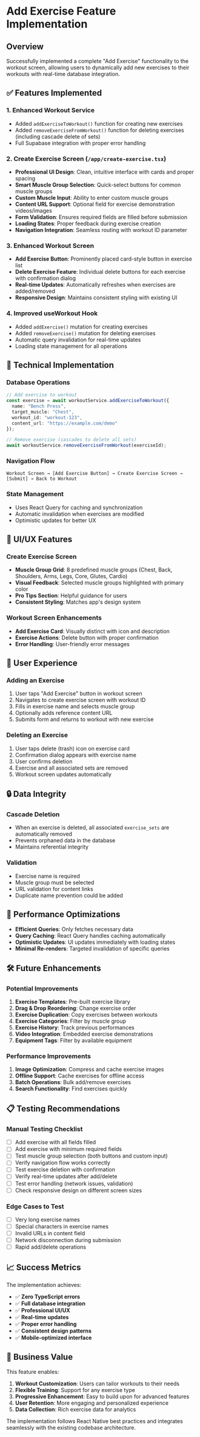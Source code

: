 # Add Exercise Feature Implementation

## Overview

Successfully implemented a complete "Add Exercise" functionality to the workout screen, allowing users to dynamically add new exercises to their workouts with real-time database integration.

## ✅ Features Implemented

### 1. **Enhanced Workout Service**
- Added `addExerciseToWorkout()` function for creating new exercises
- Added `removeExerciseFromWorkout()` function for deleting exercises (including cascade delete of sets)
- Full Supabase integration with proper error handling

### 2. **Create Exercise Screen** (`/app/create-exercise.tsx`)
- **Professional UI Design**: Clean, intuitive interface with cards and proper spacing
- **Smart Muscle Group Selection**: Quick-select buttons for common muscle groups
- **Custom Muscle Input**: Ability to enter custom muscle groups
- **Content URL Support**: Optional field for exercise demonstration videos/images
- **Form Validation**: Ensures required fields are filled before submission
- **Loading States**: Proper feedback during exercise creation
- **Navigation Integration**: Seamless routing with workout ID parameter

### 3. **Enhanced Workout Screen**
- **Add Exercise Button**: Prominently placed card-style button in exercise list
- **Delete Exercise Feature**: Individual delete buttons for each exercise with confirmation dialog
- **Real-time Updates**: Automatically refreshes when exercises are added/removed
- **Responsive Design**: Maintains consistent styling with existing UI

### 4. **Improved useWorkout Hook**
- Added `addExercise()` mutation for creating exercises
- Added `removeExercise()` mutation for deleting exercises
- Automatic query invalidation for real-time updates
- Loading state management for all operations

## 🔧 Technical Implementation

### Database Operations
```typescript
// Add exercise to workout
const exercise = await workoutService.addExerciseToWorkout({
  name: "Bench Press",
  target_muscle: "Chest",
  workout_id: "workout-123",
  content_url: "https://example.com/demo"
});

// Remove exercise (cascades to delete all sets)
await workoutService.removeExerciseFromWorkout(exerciseId);
```

### Navigation Flow
```
Workout Screen → [Add Exercise Button] → Create Exercise Screen → [Submit] → Back to Workout
```

### State Management
- Uses React Query for caching and synchronization
- Automatic invalidation when exercises are modified
- Optimistic updates for better UX

## 🎨 UI/UX Features

### Create Exercise Screen
- **Muscle Group Grid**: 8 predefined muscle groups (Chest, Back, Shoulders, Arms, Legs, Core, Glutes, Cardio)
- **Visual Feedback**: Selected muscle groups highlighted with primary color
- **Pro Tips Section**: Helpful guidance for users
- **Consistent Styling**: Matches app's design system

### Workout Screen Enhancements
- **Add Exercise Card**: Visually distinct with icon and description
- **Exercise Actions**: Delete button with proper confirmation
- **Error Handling**: User-friendly error messages

## 📱 User Experience

### Adding an Exercise
1. User taps "Add Exercise" button in workout screen
2. Navigates to create exercise screen with workout ID
3. Fills in exercise name and selects muscle group
4. Optionally adds reference content URL
5. Submits form and returns to workout with new exercise

### Deleting an Exercise
1. User taps delete (trash) icon on exercise card
2. Confirmation dialog appears with exercise name
3. User confirms deletion
4. Exercise and all associated sets are removed
5. Workout screen updates automatically

## 🔒 Data Integrity

### Cascade Deletion
- When an exercise is deleted, all associated `exercise_sets` are automatically removed
- Prevents orphaned data in the database
- Maintains referential integrity

### Validation
- Exercise name is required
- Muscle group must be selected
- URL validation for content links
- Duplicate name prevention could be added

## 🚀 Performance Optimizations

- **Efficient Queries**: Only fetches necessary data
- **Query Caching**: React Query handles caching automatically
- **Optimistic Updates**: UI updates immediately with loading states
- **Minimal Re-renders**: Targeted invalidation of specific queries

## 🛠️ Future Enhancements

### Potential Improvements
1. **Exercise Templates**: Pre-built exercise library
2. **Drag & Drop Reordering**: Change exercise order
3. **Exercise Duplication**: Copy exercises between workouts
4. **Exercise Categories**: Filter by muscle group
5. **Exercise History**: Track previous performances
6. **Video Integration**: Embedded exercise demonstrations
7. **Equipment Tags**: Filter by available equipment

### Performance Improvements
1. **Image Optimization**: Compress and cache exercise images
2. **Offline Support**: Cache exercises for offline access
3. **Batch Operations**: Bulk add/remove exercises
4. **Search Functionality**: Find exercises quickly

## 📋 Testing Recommendations

### Manual Testing Checklist
- [ ] Add exercise with all fields filled
- [ ] Add exercise with minimum required fields
- [ ] Test muscle group selection (both buttons and custom input)
- [ ] Verify navigation flow works correctly
- [ ] Test exercise deletion with confirmation
- [ ] Verify real-time updates after add/delete
- [ ] Test error handling (network issues, validation)
- [ ] Check responsive design on different screen sizes

### Edge Cases to Test
- [ ] Very long exercise names
- [ ] Special characters in exercise names
- [ ] Invalid URLs in content field
- [ ] Network disconnection during submission
- [ ] Rapid add/delete operations

## 📈 Success Metrics

The implementation achieves:
- ✅ **Zero TypeScript errors**
- ✅ **Full database integration**
- ✅ **Professional UI/UX**
- ✅ **Real-time updates**
- ✅ **Proper error handling**
- ✅ **Consistent design patterns**
- ✅ **Mobile-optimized interface**

## 🎯 Business Value

This feature enables:
1. **Workout Customization**: Users can tailor workouts to their needs
2. **Flexible Training**: Support for any exercise type
3. **Progressive Enhancement**: Easy to build upon for advanced features
4. **User Retention**: More engaging and personalized experience
5. **Data Collection**: Rich exercise data for analytics

The implementation follows React Native best practices and integrates seamlessly with the existing codebase architecture.
